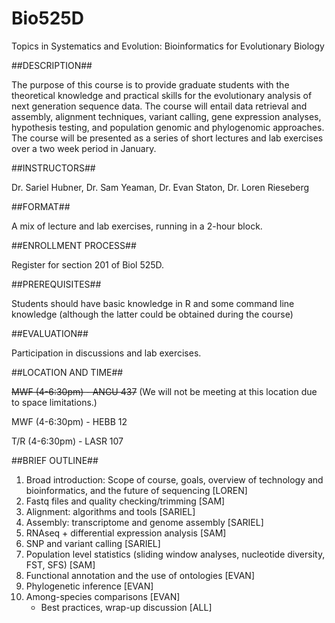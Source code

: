 Bio525D
=======

Topics in Systematics and Evolution:
Bioinformatics for Evolutionary Biology

##DESCRIPTION##

The purpose of this course is to provide graduate students with the theoretical knowledge and practical skills for the evolutionary analysis of next generation sequence data.  The course will entail data retrieval and assembly, alignment techniques, variant calling, gene expression analyses, hypothesis testing, and population genomic and phylogenomic approaches. The course will be presented as a series of short lectures and lab exercises over a two week period in January.

##INSTRUCTORS##

Dr. Sariel Hubner, Dr. Sam Yeaman, Dr. Evan Staton, Dr. Loren Rieseberg 

##FORMAT##

A mix of lecture and lab exercises, running in a 2-hour block.  

##ENROLLMENT PROCESS##

Register for section 201 of Biol 525D.

##PREREQUISITES##

Students should have basic knowledge in R and some command line knowledge (although the latter could be obtained during the course)

##EVALUATION##

Participation in discussions and lab exercises.

##LOCATION AND TIME##

~~MWF (4-6:30pm) - ANGU 437~~ (We will not be meeting at this location due to space limitations.)

MWF (4-6:30pm) - HEBB 12

T/R (4-6:30pm) - LASR 107

##BRIEF OUTLINE##

1. Broad introduction: Scope of course, goals, overview of technology and bioinformatics, and the future of sequencing [LOREN]
2. Fastq files and quality checking/trimming [SAM]
3. Alignment: algorithms and tools [SARIEL]
4. Assembly: transcriptome and genome assembly [SARIEL]
5. RNAseq + differential expression analysis [SAM]
6. SNP and variant calling [SARIEL]
7. Population level statistics (sliding window analyses, nucleotide diversity, FST, SFS) [SAM]
8. Functional annotation and the use of ontologies [EVAN]
9. Phylogenetic inference [EVAN]
10. Among-species comparisons [EVAN] 
    - Best practices, wrap-up discussion [ALL]
